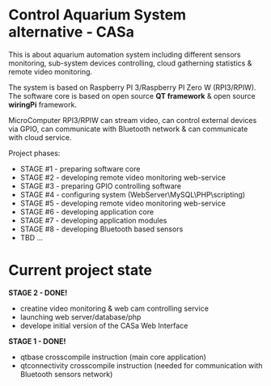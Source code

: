 # <b>C</b>ontrol <b>A</b>quarium <b>S</b>ystem alternative - CASa

This is about aquarium automation system including different sensors monitoring, sub-system devices controlling, cloud gatherning statistics & remote video monitoring. 

The system is based on Raspberry PI 3/Raspberry PI Zero W (RPI3/RPIW). 
The software core is based on open source <b>QT framework</b> & open source <b>wiringPi</b> framework.

MicroComputer RPI3/RPIW can stream video, can control external devices via GPIO, can communicate with Bluetooth network & can communicate with cloud service.

Project phases:
 - STAGE #1 - preparing software core
 - STAGE #2 - developing remote video monitoring web-service
 - STAGE #3 - preparing GPIO controlling software
 - STAGE #4 - configuring system (WebServer\MySQL\PHP\scripting)
 - STAGE #5 - developing remote video monitoring web-service
 - STAGE #6 - developing application core
 - STAGE #7 - developing application modules
 - STAGE #8 - developing Bluetooth based sensors
 - TBD ... 

# Current project state

**STAGE 2 - DONE!**
 - creatine video monitoring & web cam controlling service
 - launching web server/database/php
 - develope initial version of the CASa Web Interface
   
   
**STAGE 1 - DONE!**
 - qtbase crosscompile instruction (main core application)
 - qtconnectivity crosscompile instruction (needed for communication with Bluetooth sensors network) 
 
